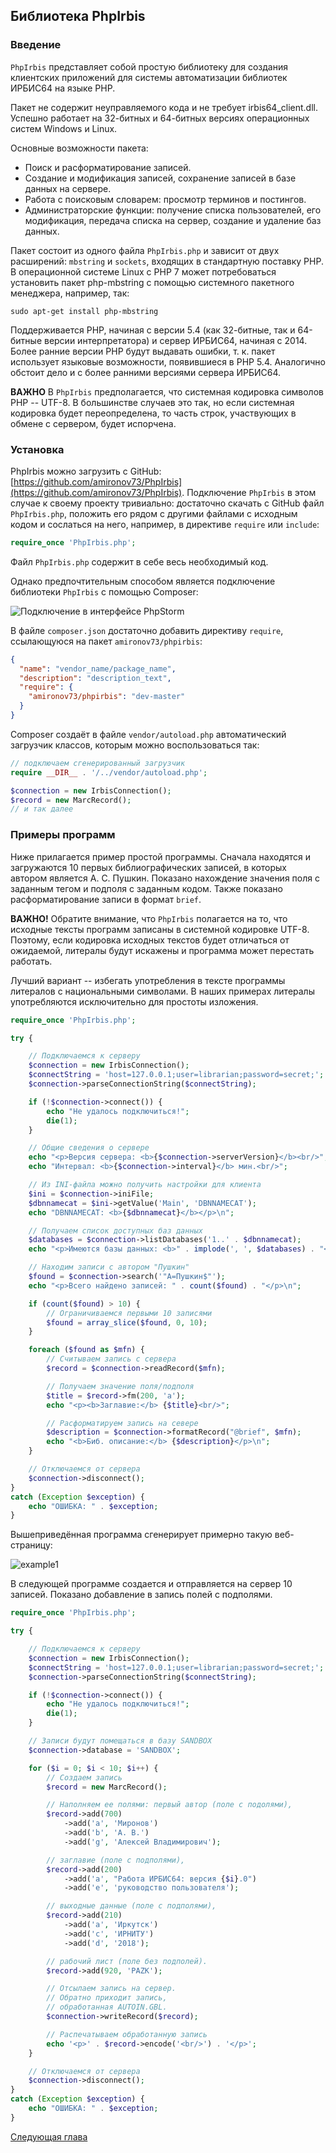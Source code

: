 ﻿## Библиотека PhpIrbis

### Введение

`PhpIrbis` представляет собой простую библиотеку для создания клиентских приложений для системы автоматизации библиотек ИРБИС64 на языке PHP.

Пакет не содержит неуправляемого кода и не требует irbis64_client.dll. Успешно работает на 32-битных и 64-битных версиях операционных систем Windows и Linux.

Основные возможности пакета:

* Поиск и расформатирование записей.
* Создание и модификация записей, сохранение записей в базе данных на сервере.
* Работа с поисковым словарем: просмотр терминов и постингов.
* Администраторские функции: получение списка пользователей, его модификация, передача списка на сервер, создание и удаление баз данных.

Пакет состоит из одного файла `PhpIrbis.php` и зависит от двух расширений: `mbstring` и `sockets`, входящих в стандартную поставку PHP. В операционной системе Linux с PHP 7 может потребоваться установить пакет php-mbstring с помощью системного пакетного менеджера, например, так:

```
sudo apt-get install php-mbstring
```

Поддерживается PHP, начиная с версии 5.4 (как 32-битные, так и 64-битные версии интерпретатора) и сервер ИРБИС64, начиная с 2014. Более ранние версии PHP будут выдавать ошибки, т. к. пакет использует языковые возможности, появившиеся в PHP 5.4. Аналогично обстоит дело и с более ранними версиями сервера ИРБИС64.

**ВАЖНО** В `PhpIrbis` предполагается, что системная кодировка символов PHP -- UTF-8. В большинстве случаев это так, но если системная кодировка будет переопределена, то часть строк, участвующих в обмене с сервером, будет испорчена.

### Установка

PhpIrbis можно загрузить с GitHub: [https://github.com/amironov73/PhpIrbis](https://github.com/amironov73/PhpIrbis). Подключение `PhpIrbis` в этом случае к своему проекту тривиально: достаточно скачать с GitHub файл `PhpIrbis.php`, положить его рядом с другими файлами с исходным кодом и сослаться на него, например, в директиве `require` или `include`:

```php
require_once 'PhpIrbis.php';
```

Файл `PhpIrbis.php` содержит в себе весь необходимый код.

Однако предпочтительным способом является подключение библиотеки `PhpIrbis` с помощью Composer:

![Подключение в интерфейсе PhpStorm](img/phpstorm.png)

В файле `composer.json` достаточно добавить директиву `require`, ссылающуюся на пакет `amironov73/phpirbis`:

```json
{
  "name": "vendor_name/package_name",
  "description": "description_text",
  "require": {
    "amironov73/phpirbis": "dev-master"
  }
}
```

Composer создаёт в файле `vendor/autoload.php` автоматический загрузчик классов, которым можно воспользоваться так:

```php
// подключаем сгенерированный загрузчик
require __DIR__ . '/../vendor/autoload.php';

$connection = new IrbisConnection();
$record = new MarcRecord();
// и так далее
```

### Примеры программ

Ниже прилагается пример простой программы. Сначала находятся и загружаются 10 первых библиографических записей, в которых автором является А. С. Пушкин. Показано нахождение значения поля с заданным тегом и подполя с заданным кодом. Также показано расформатирование записи в формат `brief`.

**ВАЖНО!** Обратите внимание, что `PhpIrbis` полагается на то, что исходные тексты программ записаны в системной кодировке UTF-8. Поэтому, если кодировка исходных текстов будет отличаться от ожидаемой, литералы будут искажены и программа может перестать работать.

Лучший вариант -- избегать употребления в тексте программы литералов с национальными символами. В наших примерах литералы употребляются исключительно для простоты изложения.

```php
require_once 'PhpIrbis.php';

try {

    // Подключаемся к серверу
    $connection = new IrbisConnection();
    $connectString = 'host=127.0.0.1;user=librarian;password=secret;';
    $connection->parseConnectionString($connectString);

    if (!$connection->connect()) {
        echo "Не удалось подключиться!";
        die(1);
    }

    // Общие сведения о сервере
    echo "<p>Версия сервера: <b>{$connection->serverVersion}</b><br/>";
    echo "Интервал: <b>{$connection->interval}</b> мин.<br/>";

    // Из INI-файла можно получить настройки для клиента
    $ini = $connection->iniFile;
    $dbnnamecat = $ini->getValue('Main', 'DBNNAMECAT');
    echo "DBNNAMECAT: <b>{$dbnnamecat}</b></p>\n";

    // Получаем список доступных баз данных
    $databases = $connection->listDatabases('1..' . $dbnnamecat);
    echo "<p>Имеются базы данных: <b>" . implode(', ', $databases) . "</b></p>\n";

    // Находим записи с автором "Пушкин"
    $found = $connection->search('"A=Пушкин$"');
    echo "<p>Всего найдено записей: " . count($found) . "</p>\n";

    if (count($found) > 10) {
        // Ограничиваемся первыми 10 записями
        $found = array_slice($found, 0, 10);
    }

    foreach ($found as $mfn) {
        // Считываем запись с сервера
        $record = $connection->readRecord($mfn);

        // Получаем значение поля/подполя
        $title = $record->fm(200, 'a');
        echo "<p><b>Заглавие:</b> {$title}<br/>";

        // Расформатируем запись на севере
        $description = $connection->formatRecord("@brief", $mfn);
        echo "<b>Биб. описание:</b> {$description}</p>\n";
    }

    // Отключаемся от сервера
    $connection->disconnect();
}
catch (Exception $exception) {
    echo "ОШИБКА: " . $exception;
}
```

Вышеприведённая программа сгенерирует примерно такую веб-страницу:

![example1](img/example1.png)

В следующей программе создается и отправляется на сервер 10 записей. Показано добавление в запись полей с подполями.

```php
require_once 'PhpIrbis.php';

try {

    // Подключаемся к серверу
    $connection = new IrbisConnection();
    $connectString = 'host=127.0.0.1;user=librarian;password=secret;';
    $connection->parseConnectionString($connectString);

    if (!$connection->connect()) {
        echo "Не удалось подключиться!";
        die(1);
    }

    // Записи будут помещаться в базу SANDBOX
    $connection->database = 'SANDBOX';

    for ($i = 0; $i < 10; $i++) {
        // Создаем запись
        $record = new MarcRecord();

        // Наполняем ее полями: первый автор (поле с подолями),
        $record->add(700)
            ->add('a', 'Миронов')
            ->add('b', 'А. В.')
            ->add('g', 'Алексей Владимирович');

        // заглавие (поле с подполями),
        $record->add(200)
            ->add('a', "Работа ИРБИС64: версия {$i}.0")
            ->add('e', 'руководство пользователя');

        // выходные данные (поле с подполями),
        $record->add(210)
            ->add('a', 'Иркутск')
            ->add('c', 'ИРНИТУ')
            ->add('d', '2018');

        // рабочий лист (поле без подполей).
        $record->add(920, 'PAZK');

        // Отсылаем запись на сервер.
        // Обратно приходит запись,
        // обработанная AUTOIN.GBL.
        $connection->writeRecord($record);

        // Распечатываем обработанную запись
        echo '<p>' . $record->encode('<br/>') . '</p>';
    }

    // Отключаемся от сервера
    $connection->disconnect();
}
catch (Exception $exception) {
    echo "ОШИБКА: " . $exception;
}
```

[Следующая глава](chapter2.md)

